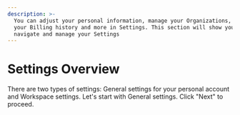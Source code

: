 ```yaml
---
description: >-
  You can adjust your personal information, manage your Organizations, check
  your Billing history and more in Settings. This section will show you how to
  navigate and manage your Settings
---
```


# Settings Overview

There are two types of settings: General settings for your personal account and Workspace settings. Let's start with General settings. Click "Next" to proceed.
